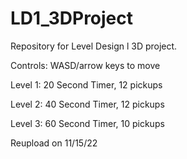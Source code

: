 # LD1_3DProject
 Repository for Level Design l 3D project.
 
 Controls:
 WASD/arrow keys to move
 
 
 Level 1: 20 Second Timer, 12 pickups
 
 Level 2: 40 Second Timer, 12 pickups
 
 Level 3: 60 Second Timer, 10 pickups

Reupload on 11/15/22

